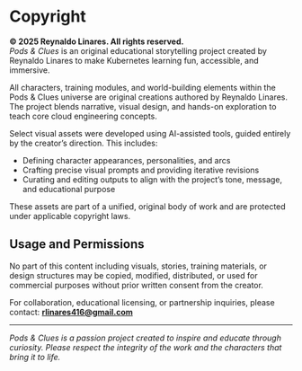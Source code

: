 # Copyright

**© 2025 Reynaldo Linares. All rights reserved.**  
*Pods & Clues* is an original educational storytelling project created by Reynaldo Linares to make Kubernetes learning fun, accessible, and immersive.

All characters, training modules, and world-building elements within the Pods & Clues universe are original creations authored by Reynaldo Linares. The project blends narrative, visual design, and hands-on exploration to teach core cloud engineering concepts.

Select visual assets were developed using AI-assisted tools, guided entirely by the creator’s direction. This includes:
- Defining character appearances, personalities, and arcs  
- Crafting precise visual prompts and providing iterative revisions  
- Curating and editing outputs to align with the project’s tone, message, and educational purpose

These assets are part of a unified, original body of work and are protected under applicable copyright laws.

## Usage and Permissions

No part of this content including visuals, stories, training materials, or design structures may be copied, modified, distributed, or used for commercial purposes without prior written consent from the creator.

For collaboration, educational licensing, or partnership inquiries, please contact: **rlinares416@gmail.com**

---

*Pods & Clues is a passion project created to inspire and educate through curiosity. Please respect the integrity of the work and the characters that bring it to life.*